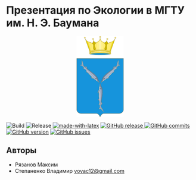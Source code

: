 # Презентация по Экологии в МГТУ им. Н. Э. Баумана

<img src="./assets/logo.png" alt="logo" width="200"
 style="display: block; margin-right: auto; margin-left: auto; width: 25%;"/>

![Build](https://github.com/vovac12/ecology/workflows/Build/badge.svg)
![Release](https://github.com/vovac12/ecology/workflows/Release/badge.svg)
[![made-with-latex](https://img.shields.io/badge/Made%20with-LaTeX-1f425f.svg)](https://www.latex-project.org/)
[![GitHub release](https://img.shields.io/github/release/vovac12/ecology.svg)
](https://GitHub.com/vovac12/ecology/releases/)
[![GitHub commits](https://img.shields.io/github/commits-since/vovac12/ecology/latest.svg)
](https://GitHub.com/vovac12/ecology/commit/)
[![GitHub version](https://badge.fury.io/gh/vovac12%2Fecology.svg)](https://github.com/vovac12/ecology.js)
[![GitHub issues](https://img.shields.io/github/issues/vovac12/ecology.svg)
](https://github.com/vovac12/ecology/issues/)

## Авторы

 - Рязанов Максим
 - Степаненко Владимир <vovac12@gmail.com>
